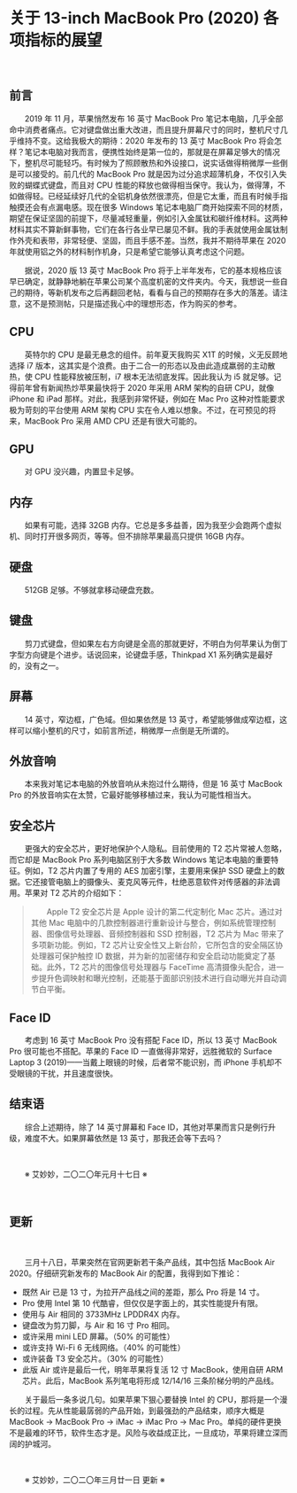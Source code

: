 # 关于 13-inch MacBook Pro (2020) 各项指标的展望

&emsp;&emsp;

## 前言

&emsp;&emsp;2019 年 11 月，苹果悄然发布 16 英寸 MacBook Pro 笔记本电脑，几乎全部命中消费者痛点。它对键盘做出重大改进，而且提升屏幕尺寸的同时，整机尺寸几乎维持不变。这给我极大的期待：2020 年发布的 13 英寸 MacBook Pro 将会怎样？笔记本电脑对我而言，便携性始终是第一位的，那就是在屏幕足够大的情况下，整机尽可能轻巧。有时候为了照顾散热和外设接口，说实话做得稍微厚一些倒是可以接受的。前几代的 MacBook Pro 就是因为过分追求超薄机身，不仅引入失败的蝴蝶式键盘，而且对 CPU 性能的释放也做得相当保守。我认为，做得薄，不如做得轻。已经延续好几代的全铝机身依然很漂亮，但是它太重，而且有时候手指触摸还会有点漏电感。现在很多 Windows 笔记本电脑厂商开始探索不同的材质，期望在保证坚固的前提下，尽量减轻重量，例如引入金属钛和碳纤维材料。这两种材料其实不算新鲜事物，它们在各行各业早已屡见不鲜。我的手表就使用金属钛制作外壳和表带，非常轻便、坚固，而且手感不差。当然，我并不期待苹果在 2020 年就使用铝之外的材料制作机身，只是希望它能够认真考虑这个问题。

&emsp;&emsp;据说，2020 版 13 英寸 MacBook Pro 将于上半年发布，它的基本规格应该早已确定，就静静地躺在苹果公司某个高度机密的文件夹内。今天，我想说一些自己的期待，等新机发布之后再翻回老帖，看看与自己的预期存在多大的落差。请注意，这不是预测帖，只是描述我心中的理想形态，作为购买的参考。

## CPU

&emsp;&emsp;英特尔的 CPU 是最无悬念的组件。前年夏天我购买 X1T 的时候，义无反顾地选择 i7 版本，这其实是个浪费。由于二合一的形态以及由此造成羸弱的主动散热，使 CPU 性能释放被压制，i7 根本无法彻底发挥。因此我认为 i5 就足够。记得前年曾有新闻热炒苹果最快将于 2020 年采用 ARM 架构的自研 CPU，就像 iPhone 和 iPad 那样。对此，我感到非常怀疑，例如在 Mac Pro 这种对性能要求极为苛刻的平台使用 ARM 架构 CPU 实在令人难以想象。不过，在可预见的将来，MacBook Pro 采用 AMD CPU 还是有很大可能的。

## GPU

&emsp;&emsp;对 GPU 没兴趣，内置显卡足够。

## 内存

&emsp;&emsp;如果有可能，选择 32GB 内存。它总是多多益善，因为我至少会跑两个虚拟机、同时打开很多网页，等等。但不排除苹果最高只提供 16GB 内存。

## 硬盘

&emsp;&emsp;512GB 足够。不够就拿移动硬盘充数。

## 键盘

&emsp;&emsp;剪刀式键盘，但如果左右方向键是全高的那就更好，不明白为何苹果认为倒丁字型方向键是个进步。话说回来，论键盘手感，Thinkpad X1 系列确实是最好的，没有之一。

## 屏幕

&emsp;&emsp;14 英寸，窄边框，广色域。但如果依然是 13 英寸，希望能够做成窄边框，这样可以缩小整机的尺寸，如前言所述，稍微厚一点倒是无所谓的。

## 外放音响

&emsp;&emsp;本来我对笔记本电脑的外放音响从未抱过什么期待，但是 16 英寸 MacBook Pro 的外放音响实在太赞，它最好能够移植过来，我认为可能性相当大。

## 安全芯片

&emsp;&emsp;更强大的安全芯片，更好地保护个人隐私。目前使用的 T2 芯片常被人忽略，而它却是 MacBook Pro 系列电脑区别于大多数 Windows 笔记本电脑的重要特征。例如，T2 芯片内置了专用的 AES 加密引擎，主要用来保护 SSD 硬盘上的数据。它还接管电脑上的摄像头、麦克风等元件，杜绝恶意软件对传感器的非法调用。苹果对 T2 芯片的介绍如下：

>&emsp;&emsp;Apple T2 安全芯片是 Apple 设计的第二代定制化 Mac 芯片。通过对其他 Mac 电脑中的几款控制器进行重新设计与整合，例如系统管理控制器、图像信号处理器、音频控制器和 SSD 控制器，T2 芯片为 Mac 带来了多项新功能。例如，T2 芯片让安全性又上新台阶，它所包含的安全隔区协处理器可保护触控 ID 数据，并为新的加密储存和安全启动功能奠定了基础。此外，T2 芯片的图像信号处理器与 FaceTime 高清摄像头配合，进一步提升色调映射和曝光控制，还能基于面部识别技术进行自动曝光并自动调节白平衡。

## Face ID

&emsp;&emsp;考虑到 16 英寸 MacBook Pro 没有搭配 Face ID，所以 13 英寸 MacBook Pro 很可能也不搭配。苹果的 Face ID 一直做得非常好，远胜微软的 Surface Laptop 3 (2019)——当戴上眼镜的时候，后者常不能识别，而 iPhone 手机却不受眼镜的干扰，并且速度很快。

## 结束语

&emsp;&emsp;综合上述期待，除了 14 英寸屏幕和 Face ID，其他对苹果而言只是例行升级，难度不大。如果屏幕依然是 13 英寸，那我还会等下去吗？

&emsp;&emsp;

&emsp;&emsp;※ 艾妙妙，二〇二〇年元月十七日 ※

&emsp;&emsp;

## 更新

&emsp;&emsp;

&emsp;&emsp;三月十八日，苹果突然在官网更新若干条产品线，其中包括 MacBook Air 2020。仔细研究新发布的 MacBook Air 的配置，我得到如下推论：

- 既然 Air 已是 13 寸，为拉开产品线之间的差距，那么 Pro 将是 14 寸。
- Pro 使用 Intel 第 10 代酷睿，但仅仅是字面上的，其实性能提升有限。
- 使用与 Air 相同的 3733MHz LPDDR4X 内存。
- 键盘改为剪刀脚，与 Air 和 16 寸 Pro 相同。
- 或许采用 mini LED 屏幕。（50% 的可能性）
- 或许支持 Wi-Fi 6 无线网络。（40% 的可能性）
- 或许装备 T3 安全芯片。（30% 的可能性）
- 此版 Air 或许是最后一代，明年苹果将复活 12 寸 MacBook，使用自研 ARM 芯片。此后，MacBook 系列笔电将形成 12/14/16 三条阶梯分明的产品线。

&emsp;&emsp;关于最后一条多说几句。如果苹果下狠心要替换 Intel 的 CPU，那将是一个漫长的过程。先从性能最孱弱的产品开始，到最强劲的产品结束，顺序大概是 MacBook -> MacBook Pro -> iMac -> iMac Pro -> Mac Pro。单纯的硬件更换不是最难的环节，软件生态才是。风险与收益成正比，一旦成功，苹果将建立深而阔的护城河。

&emsp;&emsp;

&emsp;&emsp;※ 艾妙妙，二〇二〇年三月廿一日 更新 ※